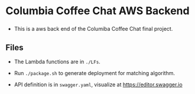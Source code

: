 # Columbia Coffee Chat AWS Backend
### 



* This is a aws back end of the Columiba Coffee Chat final project.


## Files

* The Lambda functions are in ```./LFs```.

* Run ```./package.sh``` to generate deployment for matching algorithm.

* API definition is in ```swagger.yaml```, visualize at https://editor.swagger.io
